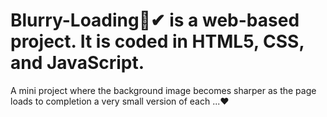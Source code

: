 # Blurry-Loading🙌✔ is a web-based project. It is coded in HTML5, CSS, and JavaScript.
A mini project where the background image becomes sharper as the page loads to completion  a very small version of each ...❤
